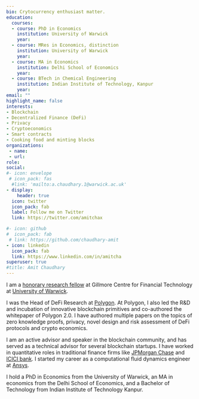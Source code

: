 ```yaml
---
bio: Crytocurrency enthusiast matter.
education:
  courses:
  - course: PhD in Economics
    institution: University of Warwick
    year:
  - course: MRes in Economics, distinction 
    institution: University of Warwick
    year: 
  - course: MA in Economics
    institution: Delhi School of Economics
    year: 
  - course: BTech in Chemical Engineering 
    institution: Indian Institute of Technology, Kanpur 
    year: 
email: ""
highlight_name: false
interests:
- Blockchain
- Decentralized Finance (DeFi)
- Privacy
- Cryptoeconomics
- Smart contracts
- Cooking food and minting blocks
organizations:
 - name: 
 - url:
role: 
social:
#- icon: envelope
 # icon_pack: fas
  #link: 'mailto:a.chaudhary.1@warwick.ac.uk'
- display:
    header: true
  icon: twitter
  icon_pack: fab
  label: Follow me on Twitter
  link: https://twitter.com/amitchax

#- icon: github
#  icon_pack: fab
 # link: https://github.com/chaudhary-amit
- icon: linkedin
  icon_pack: fab
  link: https://www.linkedin.com/in/amitcha
superuser: true
#title: Amit Chaudhary
---
```



I am a [honorary research fellow](https://www.wbs.ac.uk/about/person/CHAUDHARY/) at Gillmore Centre for Financial Technology at [University of Warwick](https://www.wbs.ac.uk/research/research-centres-and-networks/gillmore-centre-financial-technology/). 

I was the Head of DeFi Research at [Polygon](https://polygon.technology/). At Polygon, I also led the R&D and incubation of innovative blockchain primitives and co-authored the whitepaper of Polygon 2.0. I have authored multiple papers on the topics of zero knowledge proofs, privacy, novel design and risk assessment of DeFi protocols and crypto economics. 

I am an active advisor and speaker in the blockchain  community, and has served as a technical advisor for several blockchain startups. 
I have worked in quantitative roles in traditional finance firms like [JPMorgan Chase](https://www.jpmorganchase.com/) and [ICICI bank](https://www.icicibank.com/). I started my career as a computational fluid dynamics engineer at [Ansys](https://www.ansys.com/en-gb/products/fluids/ansys-fluent).

I hold a PhD in Economics from the University of Warwick, an MA in economics from the Delhi School of Economics, and a Bachelor of Technology from Indian Institute of Technology Kanpur.

<!-- the text 

My research interest lies in cryptocurrencies and blockchain technologies focused on Decentralized Finance (DeFi), analyses of incentives in protocols, cryptocurrency adoption, smart contracts, and tokenomics.

I am a Research Fellow at [Gillmore Centre for Financial Technology](https://www.wbs.ac.uk/research/research-centres-and-networks/gillmore-centre-financial-technology/). Previosly I lead the research and development of DeFi protocols and spearheaded the design of blockchain economic models at [Polygon](https://polygon.technology/). I have worked in quantitative roles in traditional finance firms like [JPMorgan Chase](https://www.jpmorganchase.com/) and [ICICI bank](https://www.icicibank.com/). I started my career as a computational fluid dynamics engineer at [Ansys](https://www.ansys.com/en-gb/products/fluids/ansys-fluent).

I hold a PhD in Economics from the University of Warwick, an MA in economics from the Delhi School of Economics, and a Bachelor of Technology from IIT Kanpur.


My research shows that transparent [quantitative models](/publication/market_risk/) can be built to make the DeFi protocols financially stable. The risk assessment simulations can be used to design better DeFi protocols e.g. [liquidation](/publication/toxic_liquidations/) logic in Lending protocols. I have worked on [stablecoins](/publication/vox_stablecoin/) design. My work shows how blockchain scaling solutions make [decentralized exchanges](/publication/dex_polygon/) a viable alternative to CLOB-based centralized exchanges.  My research also explores the fundamental determinant of [interest rates](publication/compound_carry_trade/) in the cryptocurrency market. I am  working on the incentive design of a multi-chain ecosystem with exponential scaling capacity that aims to provide a decentralized internet infrastructure. 
-->

<!--{{< icon name="download" pack="fas" >}} Download my {{< staticref "media/cv_amit_chaudhary.pdf" "newtab" >}}resumé{{< /staticref >}}.*/}} -->
